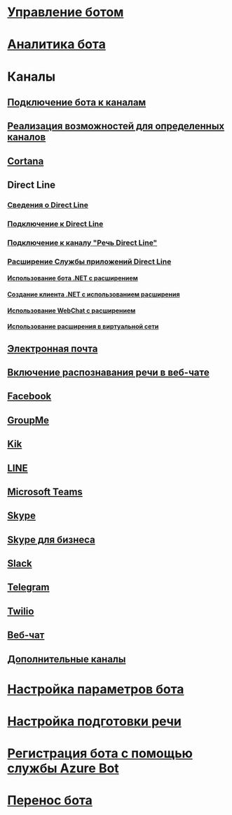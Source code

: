 # [Управление ботом](../bot-service-manage-overview.md)
# [Аналитика бота](../bot-service-manage-analytics.md)
# Каналы
## [Подключение бота к каналам](../bot-service-manage-channels.md)
## [Реализация возможностей для определенных каналов](../v4sdk/bot-builder-channeldata.md)
## [Cortana](../bot-service-channel-connect-cortana.md) 
## Direct Line
### [Сведения о Direct Line](../bot-service-channel-directline.md)
### [Подключение к Direct Line](../bot-service-channel-connect-directline.md)
### [Подключение к каналу "Речь Direct Line"](../bot-service-channel-connect-directlinespeech.md)
### [Расширение Службы приложений Direct Line](../bot-service-channel-directline-extension.md)
#### [Использование бота .NET с расширением](../bot-service-channel-directline-extension-net-bot.md)
#### [Создание клиента .NET с использованием расширения](../bot-service-channel-directline-extension-net-client.md)
#### [Использование WebChat с расширением](../bot-service-channel-directline-extension-webchat-client.md)
#### [Использование расширения в виртуальной сети](../bot-service-channel-directline-extension-vnet.md)
## [Электронная почта](../bot-service-channel-connect-email.md)
## [Включение распознавания речи в веб-чате](../bot-service-channel-connect-webchat-speech.md)
## [Facebook](../bot-service-channel-connect-facebook.md)
## [GroupMe](../bot-service-channel-connect-groupme.md)
## [Kik](../bot-service-channel-connect-kik.md)
## [LINE](../bot-service-channel-connect-line.md)
## [Microsoft Teams](../channel-connect-teams.md)
## [Skype](../bot-service-channel-connect-skype.md)
## [Skype для бизнеса](../bot-service-channel-connect-skypeforbusiness.md)
## [Slack](../bot-service-channel-connect-slack.md) 
## [Telegram](../bot-service-channel-connect-telegram.md) 
## [Twilio](../bot-service-channel-connect-twilio.md)
## [Веб-чат](../bot-service-channel-connect-webchat.md)
## [Дополнительные каналы](../bot-service-channel-additional-channels.md)
# [Настройка параметров бота](../bot-service-manage-settings.md)
# [Настройка подготовки речи](../bot-service-manage-speech-priming.md)
# [Регистрация бота с помощью службы Azure Bot](../bot-service-quickstart-registration.md)
# [Перенос бота](../bot-service-migrate-bot.md)
